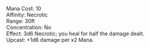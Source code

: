 Mana Cost: 10  
Affinity: Necrotic  
Range: 30ft  
Concentration: No  
Effect: 3d6 Necrotic; you heal for half the damage dealt.  
Upcast: +1d6 damage per x2 Mana.